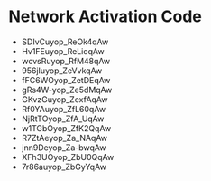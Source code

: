 # Network Activation Code
* SDIvCuyop_ReOk4qAw
* Hv1FEuyop_ReLioqAw
* wcvsRuyop_RfM48qAw
* 956jIuyop_ZeVvkqAw
* fFC6WOyop_ZetDEqAw
* gRs4W-yop_Ze5dMqAw
* GKvzGuyop_ZexfAqAw
* Rf0YAuyop_ZfL60qAw
* NjRtTOyop_ZfA_UqAw
* w1TGbOyop_ZfK2QqAw
* R7ZtAeyop_Za_NAqAw
* jnn9Deyop_Za-bwqAw
* XFh3UOyop_ZbU0QqAw
* 7r86auyop_ZbGyYqAw